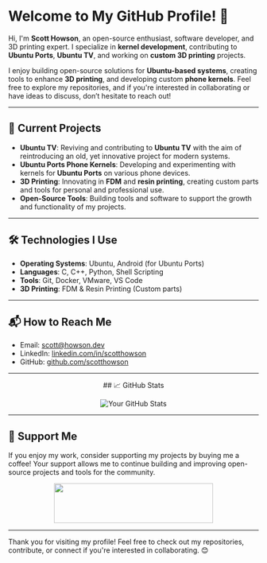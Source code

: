 # Welcome to My GitHub Profile! 👋

Hi, I'm **Scott Howson**, an open-source enthusiast, software developer, and 3D printing expert. I specialize in **kernel development**, contributing to **Ubuntu Ports**, **Ubuntu TV**, and working on **custom 3D printing** projects.

I enjoy building open-source solutions for **Ubuntu-based systems**, creating tools to enhance **3D printing**, and developing custom **phone kernels**. Feel free to explore my repositories, and if you're interested in collaborating or have ideas to discuss, don’t hesitate to reach out!

---

## 🚀 Current Projects

- **Ubuntu TV**: Reviving and contributing to **Ubuntu TV** with the aim of reintroducing an old, yet innovative project for modern systems.
- **Ubuntu Ports Phone Kernels**: Developing and experimenting with kernels for **Ubuntu Ports** on various phone devices.
- **3D Printing**: Innovating in **FDM** and **resin printing**, creating custom parts and tools for personal and professional use.
- **Open-Source Tools**: Building tools and software to support the growth and functionality of my projects.

---

## 🛠️ Technologies I Use

- **Operating Systems**: Ubuntu, Android (for Ubuntu Ports)
- **Languages**: C, C++, Python, Shell Scripting
- **Tools**: Git, Docker, VMware, VS Code
- **3D Printing**: FDM & Resin Printing (Custom parts)

---

## 📬 How to Reach Me

- Email: [scott@howson.dev](mailto:scott@howson.dev)
- LinkedIn: [linkedin.com/in/scotthowson](https://linkedin.com/in/scotthowson)
- GitHub: [github.com/scotthowson](https://github.com/scotthowson)

---

<div align="center">
  ## 📈 GitHub Stats

  ![Your GitHub Stats](https://github-readme-stats.vercel.app/api?username=scotthowson&show_icons=true&hide_title=true&count_private=true&hide=prs)
</div>

---

## 💖 Support Me

If you enjoy my work, consider supporting my projects by buying me a coffee! Your support allows me to continue building and improving open-source projects and tools for the community.

<div align="center">
  <a href="https://www.buymeacoffee.com/scotthowson">
    <img src="https://cdn.buymeacoffee.com/buttons/v2/default-yellow.png" height="80" width="320" />
  </a>
</div>

---

Thank you for visiting my profile! Feel free to check out my repositories, contribute, or connect if you're interested in collaborating. 😊
